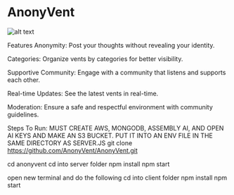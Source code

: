 # AnonyVent
![alt text](https://images.freeimages.com/image/previews/05c/retro-tape-icon-png-5694076.png?fmt=webp&w=500)

Features
Anonymity: Post your thoughts without revealing your identity.

Categories: Organize vents by categories for better visibility.

Supportive Community: Engage with a community that listens and supports each other.

Real-time Updates: See the latest vents in real-time.

Moderation: Ensure a safe and respectful environment with community guidelines.

Steps To Run:
MUST CREATE AWS, MONGODB, ASSEMBLY AI, AND OPEN AI KEYS AND MAKE AN S3 BUCKET. PUT IT INTO AN ENV FILE IN THE SAME DIRECTORY AS SERVER.JS 
git clone https://github.com/AnonyVent/AnonyVent.git

cd anonyvent
cd into server folder
npm install
npm start

open new terminal and do the following 
cd into client folder
npm install
npm start


